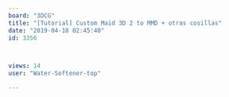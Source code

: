 ```yaml
---
board: "3DCG"
title: "[Tutorial] Custom Maid 3D 2 to MMD + otras cosillas"
date: "2019-04-18 02:45:40"
id: 3356



views: 14
user: "Water-Softener-top"

---
```

